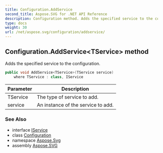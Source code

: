 ```yaml
---
title: Configuration.AddService
second_title: Aspose.SVG for .NET API Reference
description: Configuration method. Adds the specified service to the configuration
type: docs
weight: 30
url: /net/aspose.svg/configuration/addservice/
---
```

## Configuration.AddService&lt;TService&gt; method

Adds the specified service to the configuration.

```csharp
public void AddService<TService>(TService service)
    where TService : class, IService
```

| Parameter | Description |
| --- | --- |
| TService | The type of service to add. |
| service | An instance of the service to add. |

### See Also

* interface [IService](../../../aspose.svg.services/iservice/)
* class [Configuration](../)
* namespace [Aspose.Svg](../../configuration/)
* assembly [Aspose.SVG](../../../)
